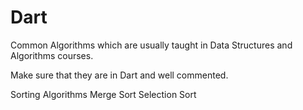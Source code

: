 # Dart

Common Algorithms which are usually taught in Data Structures and Algorithms courses.

Make sure that they are in Dart and well commented.

Sorting Algorithms
Merge Sort
Selection Sort